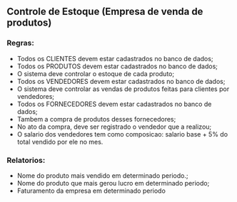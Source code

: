 ## Controle de Estoque (Empresa de venda de produtos)

### Regras:

- Todos os CLIENTES devem estar cadastrados no banco de dados;
- Todos os PRODUTOS devem estar cadastrados no banco de dados;
- O sistema deve controlar o estoque de cada produto;
- Todos os VENDEDORES devem estar cadastrados no banco de dados;
- O sistema deve controlar as vendas de produtos feitas para clientes por vendedores;
- Todos os FORNECEDORES devem estar cadastrados no banco de dados;
- Tambem a compra de produtos desses fornecedores;
- No ato da compra, deve ser registrado o vendedor que a realizou;
- O salario dos vendedores tem como composicao: salario base + 5% do total vendido por ele no mes.

### Relatorios:

- Nome do produto mais vendido em determinado periodo.;
- Nome do produto que mais gerou lucro em determinado periodo;
- Faturamento da empresa em determinado periodo
